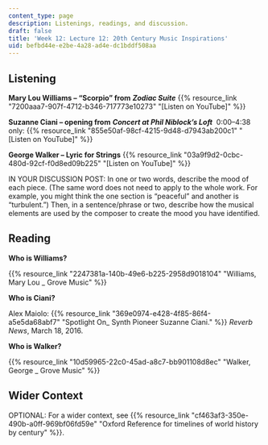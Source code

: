 ```yaml
---
content_type: page
description: Listenings, readings, and discussion.
draft: false
title: 'Week 12: Lecture 12: 20th Century Music Inspirations'
uid: befbd44e-e2be-4a28-ad4e-dc1bddf508aa
---
```

## Listening

**Mary Lou Williams – “Scorpio” from** ***Zodiac Suite*** {{% resource_link "7200aaa7-907f-4712-b346-717773e10273" "\[Listen on YouTube\]" %}} 

**Suzanne Ciani – opening from** ***Concert at Phil Niblock’s Loft***  0:00–4:38 only: {{% resource_link "855e50af-98cf-4215-9d48-d7943ab200c1" "\[Listen on YouTube\]" %}}

**George Walker – Lyric for Strings** {{% resource_link "03a9f9d2-0cbc-480d-92cf-f0d8ed09b225" "\[Listen on YouTube\]" %}}

IN YOUR DISCUSSION POST: In one or two words, describe the mood of each piece. (The same word does not need to apply to the whole work. For example, you might think the one section is “peaceful” and another is “turbulent.”) Then, in a sentence/phrase or two, describe how the musical elements are used by the composer to create the mood you have identified. 

## Reading

**Who is Williams?**

{{% resource_link "2247381a-140b-49e6-b225-2958d9018104" "Williams, Mary Lou \_ Grove Music" %}}

**Who is Ciani?**

Alex Maiolo: {{% resource_link "369e0974-e428-4f85-86f4-a5e5da68abf7" "Spotlight On\_ Synth Pioneer Suzanne Ciani." %}} *Reverb News*, March 18, 2016.

**Who is Walker?**

{{% resource_link "10d59965-22c0-45ad-a8c7-bb901108d8ec" "Walker, George \_ Grove Music" %}}

## Wider Context

OPTIONAL: For a wider context, see {{% resource_link "cf463af3-350e-490b-a0ff-969bf06fd59e" "Oxford Reference for timelines of world history by century" %}}.
